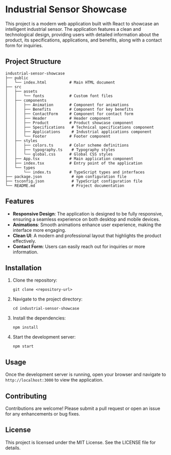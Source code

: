 # Industrial Sensor Showcase

This project is a modern web application built with React to showcase an intelligent industrial sensor. The application features a clean and technological design, providing users with detailed information about the product, its specifications, applications, and benefits, along with a contact form for inquiries.

## Project Structure

```
industrial-sensor-showcase
├── public
│   └── index.html          # Main HTML document
├── src
│   ├── assets
│   │   └── fonts           # Custom font files
│   ├── components
│   │   ├── Animation       # Component for animations
│   │   ├── Benefits        # Component for key benefits
│   │   ├── ContactForm     # Component for contact form
│   │   ├── Header          # Header component
│   │   ├── Product         # Product showcase component
│   │   ├── Specifications   # Technical specifications component
│   │   ├── Applications     # Industrial applications component
│   │   └── Footer          # Footer component
│   ├── styles
│   │   ├── colors.ts       # Color scheme definitions
│   │   ├── typography.ts    # Typography styles
│   │   └── global.css      # Global CSS styles
│   ├── App.tsx             # Main application component
│   ├── index.tsx           # Entry point of the application
│   └── types
│       └── index.ts        # TypeScript types and interfaces
├── package.json             # npm configuration file
├── tsconfig.json            # TypeScript configuration file
└── README.md                # Project documentation
```

## Features

- **Responsive Design**: The application is designed to be fully responsive, ensuring a seamless experience on both desktop and mobile devices.
- **Animations**: Smooth animations enhance user experience, making the interface more engaging.
- **Clean UI**: A modern and professional layout that highlights the product effectively.
- **Contact Form**: Users can easily reach out for inquiries or more information.

## Installation

1. Clone the repository:
   ```
   git clone <repository-url>
   ```
2. Navigate to the project directory:
   ```
   cd industrial-sensor-showcase
   ```
3. Install the dependencies:
   ```
   npm install
   ```
4. Start the development server:
   ```
   npm start
   ```

## Usage

Once the development server is running, open your browser and navigate to `http://localhost:3000` to view the application.

## Contributing

Contributions are welcome! Please submit a pull request or open an issue for any enhancements or bug fixes.

## License

This project is licensed under the MIT License. See the LICENSE file for details.